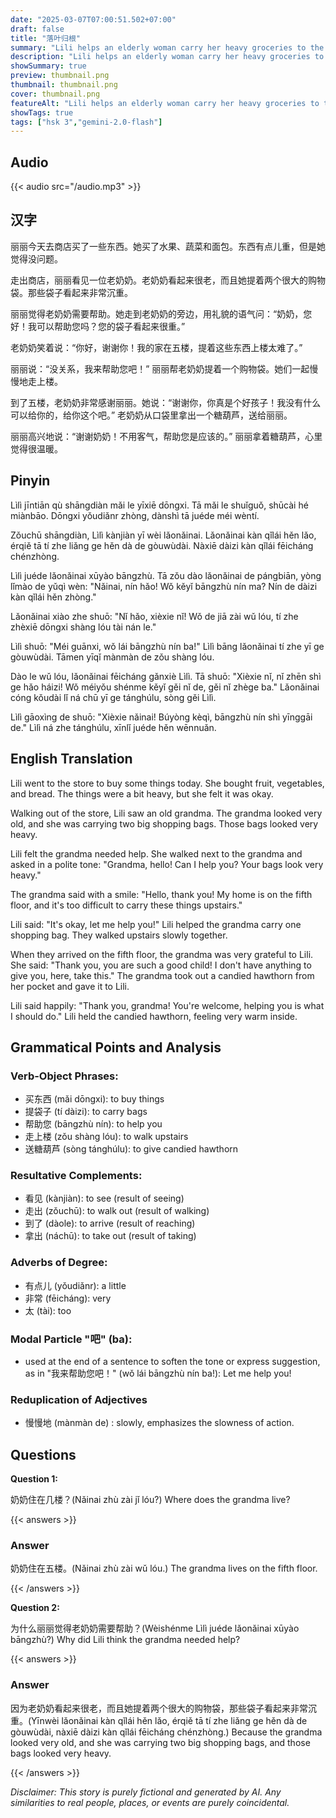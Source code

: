 ```yaml
---
date: "2025-03-07T07:00:51.502+07:00"
draft: false
title: "落叶归根"
summary: "Lili helps an elderly woman carry her heavy groceries to the fifth floor and is rewarded with a candied hawthorn for her kindness."
description: "Lili helps an elderly woman carry her heavy groceries to the fifth floor and is rewarded with a candied hawthorn for her kindness."
showSummary: true
preview: thumbnail.png
thumbnail: thumbnail.png
cover: thumbnail.png
featureAlt: "Lili helps an elderly woman carry her heavy groceries to the fifth floor and is rewarded with a candied hawthorn for her kindness."
showTags: true
tags: ["hsk 3","gemini-2.0-flash"]
---
```


## Audio
{{< audio src="/audio.mp3" >}}

## 汉字

丽丽今天去商店买了一些东西。她买了水果、蔬菜和面包。东西有点儿重，但是她觉得没问题。

走出商店，丽丽看见一位老奶奶。老奶奶看起来很老，而且她提着两个很大的购物袋。那些袋子看起来非常沉重。

丽丽觉得老奶奶需要帮助。她走到老奶奶的旁边，用礼貌的语气问：“奶奶，您好！我可以帮助您吗？您的袋子看起来很重。”

老奶奶笑着说：“你好，谢谢你！我的家在五楼，提着这些东西上楼太难了。”

丽丽说：“没关系，我来帮助您吧！” 丽丽帮老奶奶提着一个购物袋。她们一起慢慢地走上楼。

到了五楼，老奶奶非常感谢丽丽。她说：“谢谢你，你真是个好孩子！我没有什么可以给你的，给你这个吧。” 老奶奶从口袋里拿出一个糖葫芦，送给丽丽。

丽丽高兴地说：“谢谢奶奶！不用客气，帮助您是应该的。” 丽丽拿着糖葫芦，心里觉得很温暖。

## Pinyin

Lìlì jīntiān qù shāngdiàn mǎi le yīxiē dōngxi. Tā mǎi le shuǐguǒ, shūcài hé miànbāo. Dōngxi yǒudiǎnr zhòng, dànshì tā juéde méi wèntí.

Zǒuchū shāngdiàn, Lìlì kànjiàn yī wèi lǎonǎinai. Lǎonǎinai kàn qǐlái hěn lǎo, érqiě tā tí zhe liǎng ge hěn dà de gòuwùdài. Nàxiē dàizi kàn qǐlái fēicháng chénzhòng.

Lìlì juéde lǎonǎinai xūyào bāngzhù. Tā zǒu dào lǎonǎinai de pángbiān, yòng lǐmào de yǔqì wèn: "Nǎinai, nín hǎo! Wǒ kěyǐ bāngzhù nín ma? Nín de dàizi kàn qǐlái hěn zhòng."

Lǎonǎinai xiào zhe shuō: "Nǐ hǎo, xièxie nǐ! Wǒ de jiā zài wǔ lóu, tí zhe zhèxiē dōngxi shàng lóu tài nán le."

Lìlì shuō: "Méi guānxi, wǒ lái bāngzhù nín ba!" Lìlì bāng lǎonǎinai tí zhe yī ge gòuwùdài. Tāmen yīqǐ mànmàn de zǒu shàng lóu.

Dào le wǔ lóu, lǎonǎinai fēicháng gǎnxiè Lìlì. Tā shuō: "Xièxie nǐ, nǐ zhēn shì ge hǎo háizi! Wǒ méiyǒu shénme kěyǐ gěi nǐ de, gěi nǐ zhège ba." Lǎonǎinai cóng kǒudài lǐ ná chū yī ge tánghúlu, sòng gěi Lìlì.

Lìlì gāoxìng de shuō: "Xièxie nǎinai! Búyòng kèqì, bāngzhù nín shì yīnggāi de." Lìlì ná zhe tánghúlu, xīnlǐ juéde hěn wēnnuǎn.

## English Translation

Lili went to the store to buy some things today. She bought fruit, vegetables, and bread. The things were a bit heavy, but she felt it was okay.

Walking out of the store, Lili saw an old grandma. The grandma looked very old, and she was carrying two big shopping bags. Those bags looked very heavy.

Lili felt the grandma needed help. She walked next to the grandma and asked in a polite tone: "Grandma, hello! Can I help you? Your bags look very heavy."

The grandma said with a smile: "Hello, thank you! My home is on the fifth floor, and it's too difficult to carry these things upstairs."

Lili said: "It's okay, let me help you!" Lili helped the grandma carry one shopping bag. They walked upstairs slowly together.

When they arrived on the fifth floor, the grandma was very grateful to Lili. She said: "Thank you, you are such a good child! I don't have anything to give you, here, take this." The grandma took out a candied hawthorn from her pocket and gave it to Lili.

Lili said happily: "Thank you, grandma! You're welcome, helping you is what I should do." Lili held the candied hawthorn, feeling very warm inside.

## Grammatical Points and Analysis

### Verb-Object Phrases:

-   买东西 (mǎi dōngxi): to buy things
-   提袋子 (tí dàizi): to carry bags
-   帮助您 (bāngzhù nín): to help you
-   走上楼 (zǒu shàng lóu): to walk upstairs
-   送糖葫芦 (sòng tánghúlu): to give candied hawthorn

### Resultative Complements:

-   看见 (kànjiàn): to see (result of seeing)
-   走出 (zǒuchū): to walk out (result of walking)
-   到了 (dàole): to arrive (result of reaching)
-   拿出 (náchū): to take out (result of taking)

### Adverbs of Degree:

-   有点儿 (yǒudiǎnr): a little
-   非常 (fēicháng): very
-   太 (tài): too

### Modal Particle "吧" (ba):

-   used at the end of a sentence to soften the tone or express suggestion, as in "我来帮助您吧！" (wǒ lái bāngzhù nín ba!): Let me help you!

### Reduplication of Adjectives

- 慢慢地 (mànmàn de) : slowly, emphasizes the slowness of action.

## Questions

**Question 1:**

奶奶住在几楼？(Nǎinai zhù zài jǐ lóu?) Where does the grandma live?

{{< answers >}}

### Answer

奶奶住在五楼。(Nǎinai zhù zài wǔ lóu.) The grandma lives on the fifth floor.

{{< /answers >}}

**Question 2:**

为什么丽丽觉得老奶奶需要帮助？(Wèishénme Lìlì juéde lǎonǎinai xūyào bāngzhù?) Why did Lili think the grandma needed help?

{{< answers >}}

### Answer

因为老奶奶看起来很老，而且她提着两个很大的购物袋，那些袋子看起来非常沉重。(Yīnwèi lǎonǎinai kàn qǐlái hěn lǎo, érqiě tā tí zhe liǎng ge hěn dà de gòuwùdài, nàxiē dàizi kàn qǐlái fēicháng chénzhòng.) Because the grandma looked very old, and she was carrying two big shopping bags, and those bags looked very heavy.

{{< /answers >}}


*Disclaimer: This story is purely fictional and generated by AI. Any similarities to real people, places, or events are purely coincidental.*